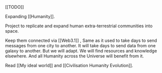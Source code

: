 [[TODO]]

Expanding [[Humanity]].

Project to replicate and expand human extra-terrestrial communities into space.

Keep them connected via [[Web3.1]] , 
	Same as it used to take days to send messages from one city to another.
	It will take days to send data from one galaxy to another.
	But we will adapt.
	We will find resources and knowledge elsewhere.
	And all Humanity across the Universe will benefit from it.

Read [[My ideal world]] and [[Civilisation Humanity Evolution]].
